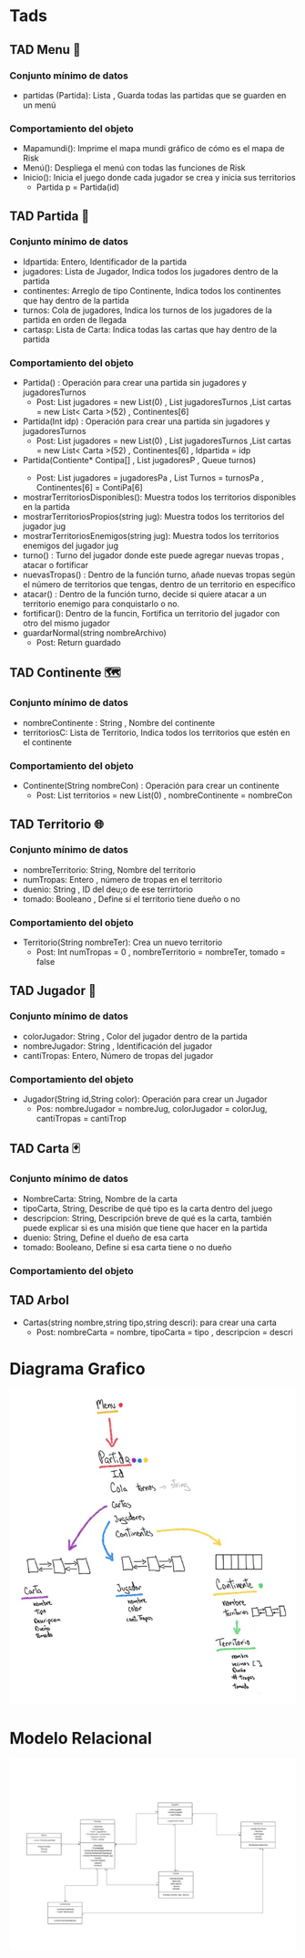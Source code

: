 # Tads

## TAD Menu 📱
### Conjunto mínimo de datos
- partidas (Partida): Lista <Partida>, Guarda todas las partidas que se guarden en un menú
### Comportamiento del objeto
- Mapamundi(): Imprime el mapa mundi gráfico de cómo es el mapa de Risk
- Menú(): Despliega el menú con todas las funciones de Risk
- Inicio(): Inicia el juego donde cada jugador se crea y inicia sus territorios
    - Partida p = Partida(id)
  
## TAD Partida 🎯
### Conjunto mínimo de datos
- Idpartida: Entero, Identificador de la partida 
- jugadores: Lista de Jugador, Indica todos los jugadores dentro de la partida
- continentes: Arreglo de tipo Continente, Indica todos los continentes que hay dentro de la partida
- turnos: Cola de jugadores, Indica los turnos de los jugadores de la partida en orden de llegada
- cartasp: Lista de Carta: Indica todas las cartas que hay dentro de la partida
### Comportamiento del objeto
- Partida() : Operación para crear una partida sin jugadores y jugadoresTurnos 
   - Post: List<Jugador> jugadores = new List<Jugador>(0) , List<Stack> jugadoresTurnos ,List<Carta> cartas = new List< Carta >(52) , Continentes[6]
-  Partida(Int idp) : Operación para crear una partida sin jugadores y jugadoresTurnos 
   - Post: List<Jugador> jugadores = new List<Jugador>(0) , List<Stack> jugadoresTurnos ,List<Carta> cartas = new List< Carta >(52) , Continentes[6] , Idpartida = idp
- Partida(Contiente* Contipa[] , List <Jugador> jugadoresP ,  Queue<String> turnos)
  - Post: List<Jugador> jugadores =  jugadoresPa  , List<Stack> Turnos = turnosPa , Continentes[6] = ContiPa[6] 
-  mostrarTerritoriosDisponibles(): Muestra todos los territorios disponibles en la partida
-  mostrarTerritoriosPropios(string jug): Muestra todos los territorios del jugador jug
-  mostrarTerritoriosEnemigos(string jug): Muestra todos los territorios enemigos del jugador jug
-  turno() : Turno del jugador donde este puede agregar nuevas tropas , atacar o fortificar
-  nuevasTropas() : Dentro de la función turno, añade nuevas tropas según el número de territorios que tengas, dentro de un territorio en específico
-  atacar() : Dentro de la función turno, decide si quiere atacar a un territorio enemigo para conquistarlo o no.
-  fortificar(): Dentro de la funcin, Fortifica un territorio del jugador con otro del mismo jugador
- guardarNormal(string nombreArchivo)
  - Post: Return guardado
## TAD Continente 🗺️
### Conjunto mínimo de datos
- nombreContinente : String , Nombre del continente
- territoriosC: Lista de Territorio, Indica todos los territorios que estén en el continente
### Comportamiento del objeto
- Continente(String nombreCon) : Operación para crear un continente
   - Post: List<Territorio> territorios = new List<Territorio>(0) , nombreContinente = nombreCon
 
## TAD Territorio 🌐
### Conjunto mínimo de datos
- nombreTerritorio: String, Nombre del territorio
- numTropas: Entero , número de tropas en el territorio
- duenio: String , ID del deu;o de ese terrirtorio
- tomado: Booleano , Define si el territorio tiene dueño o no
### Comportamiento del objeto
- Territorio(String nombreTer): Crea un nuevo territorio
    - Post: Int numTropas = 0 , nombreTerritorio = nombreTer, tomado = false

## TAD Jugador 🤖
### Conjunto mínimo de datos
- colorJugador: String , Color del jugador dentro de la partida
- nombreJugador: String , Identificación del jugador
- cantiTropas: Entero, Número de tropas del jugador
### Comportamiento del objeto
- Jugador(String id,String color): Operación para crear un Jugador
  - Pos: nombreJugador = nombreJug, colorJugador = colorJug, cantiTropas = cantiTrop

## TAD Carta 🃏
### Conjunto mínimo de datos
- NombreCarta: String, Nombre de la carta 
- tipoCarta, String, Describe de qué tipo es la carta dentro del juego
- descripcion: String, Descripción breve de qué es la carta, también puede explicar si es una misión que tiene que hacer en la partida
- duenio: String, Define el dueño de esa carta 
- tomado: Booleano, Define si esa carta tiene o no dueño
### Comportamiento del objeto

## TAD Arbol

- Cartas(string nombre,string tipo,string descri): para crear una carta
    - Post: nombreCarta = nombre, tipoCarta = tipo , descripcion = descri

# Diagrama Grafico
![Banner](../Images/foto_dibujo.jpg)

# Modelo Relacional
![Banner](../Images/foto_modelo.jpg)
